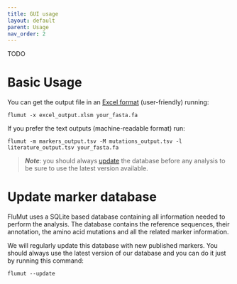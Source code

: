 ```yaml
---
title: GUI usage
layout: default
parent: Usage
nav_order: 2
---
```

TODO
# Basic Usage
You can get the output file in an [Excel format](TODO) (user-friendly) running:
```
flumut -x excel_output.xlsm your_fasta.fa
```
If you prefer the text outputs (machine-readable format) run:
```
flumut -m markers_output.tsv -M mutations_output.tsv -l literature_output.tsv your_fasta.fa
```

>**_Note_**: you should always [update](#update-marker-database) the database before any analysis to be sure to use the latest version available.

# Update marker database
FluMut uses a SQLite based database containing all information needed to perform the analysis.
The database contains the reference sequences, their annotation, the amino acid mutations and all the related marker information.

We will regularly update this database with new published markers.
You should always use the latest version of our database and you can do it just by running this command:
```
flumut --update
```
